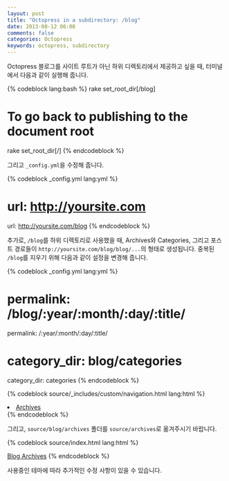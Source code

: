 ```yaml
---
layout: post
title: "Octopress in a subdirectory: /blog"
date: 2013-08-12 06:08
comments: false
categories: Octopress
keywords: octopress, subdirectory
---
```


Octopress 블로그를 사이트 루트가 아닌 하위 디렉토리에서 제공하고 싶을 때, 터미널에서 다음과 같이 실행해 줍니다.

{% codeblock lang:bash %}
rake set_root_dir[/blog]

# To go back to publishing to the document root
rake set_root_dir[/]
{% endcodeblock %}

<!-- more -->

그리고 `_config.yml`을 수정해 줍니다.

{% codeblock _config.yml lang:yml %}
# url: http://yoursite.com
url: http://yoursite.com/blog
{% endcodeblock %}

추가로, `/blog`를 하위 디렉토리로 사용했을 때, Archives와 Categories, 그리고 포스트 경로들이 `http://yoursite.com/blog/blog/...`의 형태로 생성됩니다. 중복된 `/blog`를 지우기 위해 다음과 같이 설정을 변경해 줍니다.

{% codeblock _config.yml lang:yml %}
# permalink: /blog/:year/:month/:day/:title/
permalink: /:year/:month/:day/:title/

# category_dir: blog/categories
category_dir: categories
{% endcodeblock %}

{% codeblock source/_includes/custom/navigation.html lang:html %}
<!--
<li><a href="{{ root_url }}/blog/archives">Archives</a></li>
-->
<li><a href="{{ root_url }}/archives">Archives</a></li>
{% endcodeblock %}

그리고, `source/blog/archives` 폴더를 `source/archives`로 옮겨주시기 바랍니다.

{% codeblock source/index.html lang:html %}
<!--
<a href="/blog/archives">Blog Archives</a>
-->
<a href="/archives">Blog Archives</a>
{% endcodeblock %}

사용중인 테마에 따라 추가적인 수정 사항이 있을 수 있습니다.
